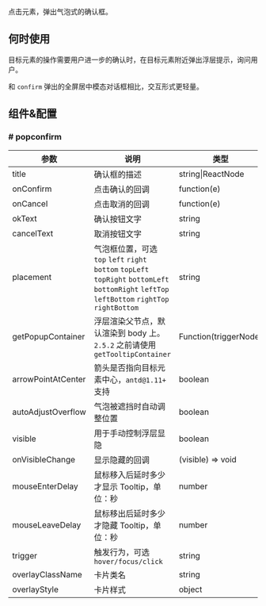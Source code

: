 
点击元素，弹出气泡式的确认框。

## 何时使用

目标元素的操作需要用户进一步的确认时，在目标元素附近弹出浮层提示，询问用户。

和 `confirm` 弹出的全屏居中模态对话框相比，交互形式更轻量。

## 组件&配置

### # popconfirm

| 参数      | 说明                                     | 类型          | 默认值 |
|-----------|------------------------------------------|---------------|--------|
| title     | 确认框的描述                             | string&#124;ReactNode | 无     |
| onConfirm | 点击确认的回调                           | function(e)      | 无     |
| onCancel  | 点击取消的回调                           | function(e)      | 无     |
| okText    | 确认按钮文字                              | string        | 确定   |
| cancelText| 取消按钮文字                              | string        | 取消   |
| placement | 气泡框位置，可选 `top` `left` `right` `bottom` `topLeft` `topRight` `bottomLeft` `bottomRight` `leftTop` `leftBottom` `rightTop` `rightBottom` | string     | top    |
| getPopupContainer | 浮层渲染父节点，默认渲染到 body 上。`2.5.2` 之前请使用 `getTooltipContainer` | Function(triggerNode) | () => document.body |
| arrowPointAtCenter | 箭头是否指向目标元素中心，`antd@1.11+` 支持 | boolean | `false` |
| autoAdjustOverflow | 气泡被遮挡时自动调整位置             | boolean | `true` |
| visible   | 用于手动控制浮层显隐                     | boolean       | false  |
| onVisibleChange | 显示隐藏的回调                      | (visible) => void | 无     |
| mouseEnterDelay | 鼠标移入后延时多少才显示 Tooltip，单位：秒 | number | 0 |
| mouseLeaveDelay | 鼠标移出后延时多少才隐藏 Tooltip，单位：秒 | number | 0.1 |
| trigger   | 触发行为，可选 `hover/focus/click`       | string        | hover  |
| overlayClassName | 卡片类名                            | string | 无     |
| overlayStyle | 卡片样式                            | object | 无     |

